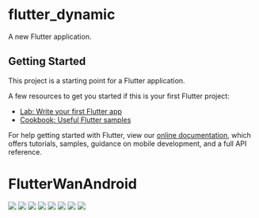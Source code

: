 # flutter_dynamic

A new Flutter application.

## Getting Started

This project is a starting point for a Flutter application.

A few resources to get you started if this is your first Flutter project:

- [Lab: Write your first Flutter app](https://flutter.dev/docs/get-started/codelab)
- [Cookbook: Useful Flutter samples](https://flutter.dev/docs/cookbook)

For help getting started with Flutter, view our
[online documentation](https://flutter.dev/docs), which offers tutorials,
samples, guidance on mobile development, and a full API reference.
# FlutterWanAndroid

<img src="https://github.com/xiaojinwei/FlutterWanAndroid/blob/master/z_picture/WechatIMG1.jpeg">
<img src="https://github.com/xiaojinwei/FlutterWanAndroid/blob/master/z_picture/WechatIMG2.jpeg">
<img src="https://github.com/xiaojinwei/FlutterWanAndroid/blob/master/z_picture/WechatIMG3.jpeg">
<img src="https://github.com/xiaojinwei/FlutterWanAndroid/blob/master/z_picture/WechatIMG4.jpeg">
<img src="https://github.com/xiaojinwei/FlutterWanAndroid/blob/master/z_picture/WechatIMG5.jpeg">
<img src="https://github.com/xiaojinwei/FlutterWanAndroid/blob/master/z_picture/WechatIMG6.jpeg">
<img src="https://github.com/xiaojinwei/FlutterWanAndroid/blob/master/z_picture/WechatIMG7.jpeg">
<img src="https://github.com/xiaojinwei/FlutterWanAndroid/blob/master/z_picture/WechatIMG8.jpeg">
